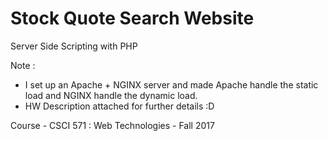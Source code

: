 # Stock Quote Search Website
Server Side Scripting with PHP

Note : 
+ I set up an Apache + NGINX server and made Apache handle the static load and NGINX handle the dynamic load.
+ HW Description attached for further details :D

Course - CSCI 571 : Web Technologies - Fall 2017
